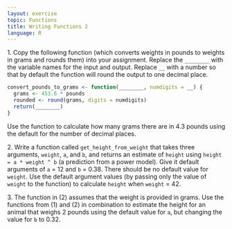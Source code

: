 ```yaml
---
layout: exercise
topic: Functions
title: Writing Functions 2
language: R
---
```


1\. Copy the following function (which converts weights in pounds to weights in grams and rounds them) into your assignment. Replace the `________` with the variable names for the input and output. Replace `__` with a number so that by default the function will round the output to one decimal place.

```r
convert_pounds_to_grams <- function(________, numdigits = __) {
  grams <- 453.6 * pounds
  rounded <- round(grams, digits = numdigits)
  return(________)
}
```

Use the function to calculate how many grams there are in 4.3 pounds using the default for the number of decimal places.

2\. Write a function called `get_height_from_weight` that takes three arguments, `weight`, `a`, and `b`, and returns an estimate of `height` using `height = a * weight ^ b` (a prediction from a power model). Give it default arguments of `a` = 12 and `b` = 0.38. There should be no default value for `weight`. Use the default argument values (by passing only the value of `weight` to the function) to calculate `height` when `weight` = 42.

3\. The function in (2) assumes that the weight is provided in grams. Use the functions from (1) and (2) in combination to estimate the height for an animal that weighs 2 pounds using the default value for `a`, but changing the value for `b` to 0.32.